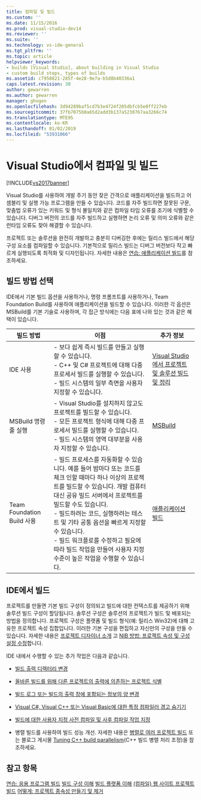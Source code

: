 ```yaml
---
title: 컴파일 및 빌드
ms.custom: ''
ms.date: 11/15/2016
ms.prod: visual-studio-dev14
ms.reviewer: ''
ms.suite: ''
ms.technology: vs-ide-general
ms.tgt_pltfrm: ''
ms.topic: article
helpviewer_keywords:
- builds [Visual Studio], about building in Visual Studio
- custom build steps, types of builds
ms.assetid: c7958821-285f-4e28-9e7a-b5d8b40336a1
caps.latest.revision: 30
author: gewarren
ms.author: gewarren
manager: ghogen
ms.openlocfilehash: 3d94289baf5cd7b3e4724f205dbfcb5e0ff227eb
ms.sourcegitcommit: 37fb7075b0a65d2add3b137a5230767aa3266c74
ms.translationtype: MTE95
ms.contentlocale: ko-KR
ms.lasthandoff: 01/02/2019
ms.locfileid: "53931066"
---
```

# <a name="compiling-and-building-in-visual-studio"></a>Visual Studio에서 컴파일 및 빌드
[!INCLUDE[vs2017banner](../includes/vs2017banner.md)]

Visual Studio를 사용하여 개발 주기 동안 잦은 간격으로 애플리케이션을 빌드하고 어셈블리 및 실행 가능 프로그램을 만들 수 있습니다. 코드를 자주 빌드하면 잘못된 구문, 맞춤법 오류가 있는 키워드 및 형식 불일치와 같은 컴파일 타임 오류를 조기에 식별할 수 있습니다. 디버그 버전의 코드를 자주 빌드하고 실행하면 논리 오류 및 의미 오류와 같은 런타임 오류도 찾아 해결할 수 있습니다.

 프로젝트 또는 솔루션을 완전히 개발하고 충분히 디버깅한 후에는 릴리스 빌드에서 해당 구성 요소를 컴파일할 수 있습니다. 기본적으로 릴리스 빌드는 디버그 버전보다 작고 빠르게 실행되도록 최적화 및 디자인됩니다. 자세한 내용은 [연습: 애플리케이션 빌드](../ide/walkthrough-building-an-application.md)를 참조하세요.

## <a name="choosing-a-build-method"></a>빌드 방법 선택
 IDE에서 기본 빌드 옵션을 사용하거나, 명령 프롬프트를 사용하거나, Team Foundation Build를 사용하여 애플리케이션을 빌드할 수 있습니다. 이러한 각 옵션은 MSBuild를 기본 기술로 사용하며, 각 접근 방식에는 다음 표에 나와 있는 것과 같은 혜택이 있습니다.

|빌드 방법|이점|추가 정보|
|------------------|--------------|--------------------------|
|IDE 사용|-   보다 쉽게 즉시 빌드를 만들고 실행할 수 있습니다.<br />-   C++ 및 C# 프로젝트에 대해 다중 프로세서 빌드를 실행할 수 있습니다.<br />-   빌드 시스템의 일부 측면을 사용자 지정할 수 있습니다.|[Visual Studio에서 프로젝트 및 솔루션 빌드 및 정리](../ide/building-and-cleaning-projects-and-solutions-in-visual-studio.md)|
|MSBuild 명령줄 실행|-   Visual Studio를 설치하지 않고도 프로젝트를 빌드할 수 있습니다.<br />-   모든 프로젝트 형식에 대해 다중 프로세서 빌드를 실행할 수 있습니다.<br />-   빌드 시스템의 영역 대부분을 사용자 지정할 수 있습니다.|[MSBuild](../msbuild/msbuild.md)|
|Team Foundation Build 사용|-   빌드 프로세스를 자동화할 수 있습니다. 예를 들어 밤마다 또는 코드를 체크 인할 때마다 하나 이상의 프로젝트를 빌드할 수 있습니다. 개발 컴퓨터 대신 공유 빌드 서버에서 프로젝트를 빌드할 수도 있습니다.<br />-   빌드하려는 코드, 실행하려는 테스트 및 기타 공통 옵션을 빠르게 지정할 수 있습니다.<br />-   빌드 워크플로를 수정하고 필요에 따라 빌드 작업을 만들어 사용자 지정 수준이 높은 작업을 수행할 수 있습니다.|[애플리케이션 빌드](http://msdn.microsoft.com/library/a971b0f9-7c28-479d-a37b-8fd7e27ef692)|

## <a name="building-from-the-ide"></a>IDE에서 빌드
 프로젝트를 만들면 기본 빌드 구성이 정의되고 빌드에 대한 컨텍스트를 제공하기 위해 솔루션 빌드 구성이 할당됩니다. 솔루션 구성은 솔루션의 프로젝트가 빌드 및 배포되는 방법을 정의합니다. 프로젝트 구성은 플랫폼 및 빌드 형식(예: 릴리스 Win32)에 대해 고유한 프로젝트 속성 집합입니다. 이러한 기본 구성을 편집하고 자신만의 구성을 만들 수 있습니다. 자세한 내용은 [프로젝트 디자이너 소개](http://msdn.microsoft.com/en-us/898dd854-c98d-430c-ba1b-a913ce3c73d7) 고 [NIB 방법: 프로젝트 속성 및 구성 설정 수정](http://msdn.microsoft.com/en-us/e7184bc5-2f2b-4b4f-aa9a-3ecfcbc48b67)합니다.

 IDE 내에서 수행할 수 있는 추가 작업은 다음과 같습니다.

-   [빌드 출력 디렉터리 변경](../ide/how-to-change-the-build-output-directory.md)

-   [올바른 빌드를 위해 다른 프로젝트의 출력에 의존하는 프로젝트 식별](../ide/how-to-create-and-remove-project-dependencies.md)

-   [빌드 로그 또는 빌드의 출력 창에 포함되는 정보의 양 변경](../ide/how-to-view-save-and-configure-build-log-files.md)

-   [Visual C#, Visual C++ 또는 Visual Basic에 대한 특정 컴파일러 경고 숨기기](../ide/how-to-suppress-compiler-warnings.md)

-   [빌드에 대한 사용자 지정 사전 컴파일 및 사후 컴파일 작업 지정](../ide/specifying-custom-build-events-in-visual-studio.md)

-   병렬 빌드를 사용하여 빌드 성능 개선. 자세한 내용은 [병렬로 여러 프로젝트 빌드](../msbuild/building-multiple-projects-in-parallel-with-msbuild.md) 또는 블로그 게시물 [Tuning C++ build parallelism](http://blogs.msdn.com/b/msbuild/archive/2010/03/08/tuning-c-build-parallelism-in-vs2010.aspx)(C++ 빌드 병렬 처리 조정)을 참조하세요.

## <a name="see-also"></a>참고 항목
 [연습: 응용 프로그램 빌드](../ide/walkthrough-building-an-application.md) [빌드 구성 이해](../ide/understanding-build-configurations.md) [빌드 플랫폼 이해](../ide/understanding-build-platforms.md) [(컴파일) 웹 사이트 프로젝트 빌드](http://msdn.microsoft.com/library/a9cbb88c-8fff-4c67-848b-98fbfd823193) [ 어떻게: 프로젝트 종속성 만들기 및 제거](../ide/how-to-create-and-remove-project-dependencies.md)
